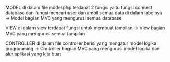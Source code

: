 MODEL
di dalam file model.php terdapat 2 fungsi yaitu fungsi connect database dan fungsi mencari user dan ambil semua data di dalam tabelnya
-> Model bagian MVC yang mengurusi semua database

VIEW
di dalam view terdapat fungsi untuk membuat tampilan 
-> View bagian MVC yang mengurusi semua tampilan

CONTROLLER
di dalam file controller berisi yang mengatur model logika programming
-> Controller bagian MVC yang mengurusi model logika dan alur aplikasi yang kita buat
